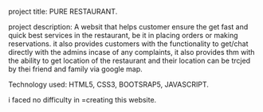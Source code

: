 project title:  PURE RESTAURANT.
<!-- ==description== -->
project description: A websit that helps customer ensure the get fast and quick best services in the restaurant, be it in placing orders or making reservations. it also provides customers with the functionality to get/chat directly with the admins incase of any complaints, it also provides thm with the ability to get location of the restaurant and their location can be trcjed by thei friend and family via google map.
<!-- ==technology used== -->
Technology used: HTML5, CSS3, BOOTSRAP5, JAVASCRIPT.
<!-- dificulty -->
i faced no difficulty in =creating this website.